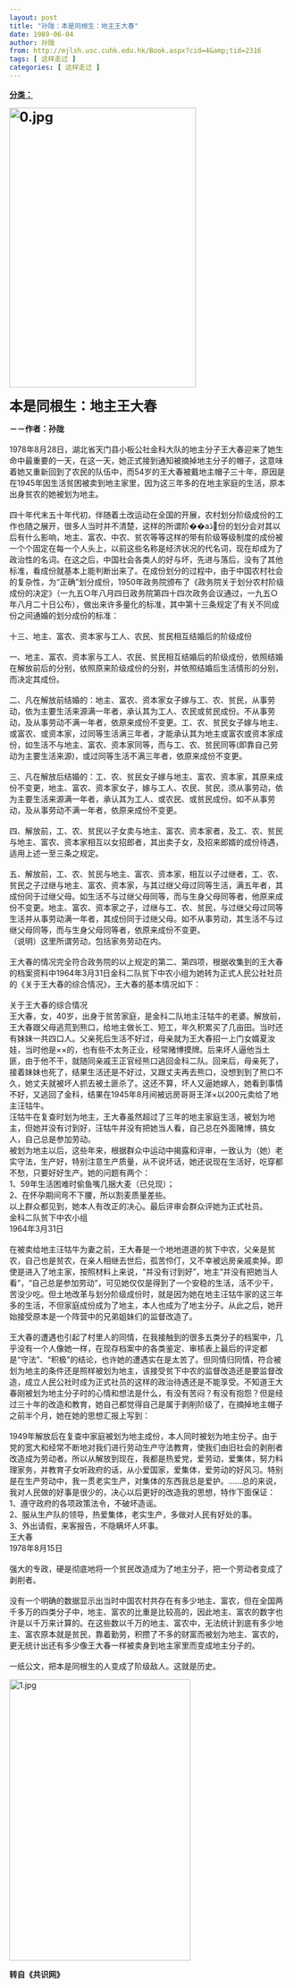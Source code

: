 ```yaml
---
layout: post
title: "孙陇：本是同根生：地主王大春"
date: 1989-06-04
author: 孙陇
from: http://mjlsh.usc.cuhk.edu.hk/Book.aspx?cid=4&amp;tid=2316
tags: [ 这样走过 ]
categories: [ 这样走过 ]
---
```


<div style="margin: 15px 10px 10px 0px;">
<div>
<span id="ctl00_ContentPlaceHolder1_chapter1_SubjectLabel" style="font-weight:bold;text-decoration:underline;">
   分类：
  </span>
</div>
<p>
<strong>
<font size="5">
<img align="top" alt="0.jpg" border="0" height="500" src="https://i.imgur.com/2JOLvS1.jpg" width="334"/>
</font>
</strong>
</p>
<p>
<strong>
<font size="5">
    本是同根生：地主王大春
   </font>
</strong>
</p>
<p>
<strong>
   －－作者：孙陇
   <br/>
</strong>
<br/>
  1978年8月28日，湖北省天门县小板公社金科大队的地主分子王大春迎来了她生命中最重要的一天，在这一天，她正式接到通知被摘掉地主分子的帽子，这意味着她又重新回到了农民的队伍中，而54岁的王大春被戴地主帽子三十年，原因是在1945年因生活贫困被卖到地主家里，因为这三年多的在地主家庭的生活，原本出身贫农的她被划为地主。
  <br/>
<br/>
  四十年代末五十年代初，伴随着土改运动在全国的开展，农村划分阶级成份的工作也随之展开，很多人当时并不清楚，这样的所谓阶��aڐ份的划分会对其以后有什么影响，地主、富农、中农、贫农等等这样的带有阶级等级制度的成份被一个个固定在每一个人头上，以前这些名称是经济状况的代名词，现在却成为了政治性的名词。在这之后，中国社会各类人的好与坏，先进与落后，没有了其他标准，看成份就基本上能判断出来了。在成份划分的过程中，由于中国农村社会的复杂性，为“正确”划分成份，1950年政务院颁布了《政务院关于划分农村阶级成份的决定》（一九五○年八月四日政务院第四十四次政务会议通过，一九五○年八月二十日公布），做出来许多量化的标准，其中第十三条规定了有关不同成份之间通婚的划分成份的标准：
  <br/>
<br/>
  十三、地主、富农、资本家与工人、农民、贫民相互结婚后的阶级成份
  <br/>
<br/>
  一、地主、富农、资本家与工人、农民、贫民相互结婚后的阶级成份，依照结婚在解放前后的分别，依照原来阶级成份的分别，并依照结婚后生活情形的分别，而决定其成份。
  <br/>
<br/>
  二、凡在解放前结婚的：地主、富农、资本家女子嫁与工、农、贫民，从事劳动，依为主要生活来源满一年者，承认其为工人、农民或贫民成份。不从事劳动，及从事劳动不满一年者，依原来成份不变更。工、农、贫民女子嫁与地主、或富农、或资本家，过同等生活满三年者，才能承认其为地主或富农或资本家成份，如生活不与地主、富农、资本家同等，而与工、农、贫民同等(即靠自己劳动为主要生活来源)，或过同等生活不满三年者，依原来成份不变更。
  <br/>
<br/>
  三、凡在解放后结婚的：工、农、贫民女子嫁与地主、富农、资本家，其原来成份不变更，地主、富农、资本家女子，嫁与工人、农民、贫民，须从事劳动，依为主要生活来源满一年者，承认其为工人、或农民、或贫民成份。如不从事劳动，及从事劳动不满一年者，依原来成份不变更。
  <br/>
<br/>
  四、解放前，工、农、贫民以子女卖与地主、富农、资本家者，及工、农、贫民与地主、富农、资本家相互以女招郎者，其出卖子女，及招来郎婿的成份待遇，适用上述一至三条之规定。
  <br/>
<br/>
  五、解放前，工、农、贫民与地主、富农、资本家，相互以子过继者，工、农、贫民之子过继与地主、富农、资本家，与其过继父母过同等生活，满五年者，其成份同于过继父母。如生活不与过继父母同等，而与生身父母同等者，他原来成份不变更。地主、富农、资本家之子，过继与工、农、贫民，与过继父母过同等生活并从事劳动满一年者，其成份同于过继父母。如不从事劳动，其生活不与过继父母同等，而与生身父母同等者，依原来成份不变更。
  <br/>
  （说明）这里所谓劳动，包括家务劳动在内。
  <br/>
<br/>
  王大春的情况完全符合政务院的以上规定的第二、第四项，根据收集到的王大春的档案资料中1964年3月31日金科二队贫下中农小组为她转为正式人民公社社员的《关于王大春的综合情况》，王大春的基本情况如下：
  <br/>
<br/>
  关于王大春的综合情况
  <br/>
  王大春，女，40岁，出身于贫苦家庭，是金科二队地主汪牯牛的老婆。解放前，王大春跟父母逃荒到熊口，给地主做长工、短工，年久积累买了几亩田。当时还有妹妹一共四口人。父亲死后生活不好过，母亲就为王大春招一上门女婿夏汝娃，当时他是××的，也有些不太务正业，经常赌博摸牌。后来坏人逼他当土匪，由于他不干，就随同亲戚王正官经熊口逃回金科二队。回来后，母亲死了，接着妹妹也死了，结果生活还是不好过，又跟丈夫再去熊口，没想到到了熊口不久，她丈夫就被坏人抓去被土匪杀了。这还不算，坏人又逼她嫁人，她看到事情不好，又逃回了金科，结果在1945年8月间被远房哥哥王洋×以200元卖给了地主汪牯牛。
  <br/>
  汪牯牛在复查时划为地主，王大春虽然超过了三年的地主家庭生活，被划为地主，但她并没有讨到好，汪牯牛并没有把她当人看，自己总在外面赌博，搞女人，自己总是参加劳动。
  <br/>
  被划为地主以后，这些年来，根据群众中运动中揭露和评审，一致认为（她）老实守法，生产好，特别注意生产质量，从不说坏话，她还说现在生活好，吃穿都不愁，只要好好生产。她的问题有两个：
  <br/>
  1、59年生活困难时偷鱼嘴几捆大麦（已兑现）；
  <br/>
  2、在怀孕期间弯不下腰，所以割麦质量差些。
  <br/>
  以上群众都见到，她本人有改正的决心。最后评审会群众评她为正式社员。
  <br/>
  金科二队贫下中农小组
  <br/>
  1964年3月31日
  <br/>
<br/>
  在被卖给地主汪牯牛为妻之前，王大春是一个地地道道的贫下中农，父亲是贫农，自己也是贫农，在亲人相继去世后，孤苦伶仃，又不幸被远房亲戚卖掉。即使是进入了地主家，按照材料上来说，“并没有讨到好”，地主“并没有把她当人看”，“自己总是参加劳动”，可见她仅仅是得到了一个安稳的生活，活不少干，苦没少吃。但土地改革与划分阶级成份时，就是因为她在地主汪牯牛家的这三年多的生活，不但家庭成份成为了地主，本人也成为了地主分子。从此之后，她开始接受原本是一个阵营中的兄弟姐妹们的监督改造了。
  <br/>
<br/>
  王大春的遭遇也引起了村里人的同情，在我接触到的很多五类分子的档案中，几乎没有一个人像她一样，在现存档案中的各类鉴定、审核表上最后的评定都是“守法”、“积极”的结论，也许她的遭遇实在是太苦了。但同情归同情，符合被划为地主的条件还是照样被划为地主，该接受贫下中农的监督改造还是要监督改造，成立人民公社时成为正式社员的这样的政治待遇还是不能享受。不知道王大春刚被划为地主分子时的心情和想法是什么，有没有苦闷？有没有抱怨？但是经过三十年的改造和教育，她自己都觉得自己是属于剥削阶级了，在摘掉地主帽子之前半个月，她在她的思想汇报上写到：
  <br/>
<br/>
  1949年解放后在复查中家庭被划为地主成份，本人同时被划为地主份子。由于党的宽大和经常不断地对我们进行劳动生产守法教育，使我们由旧社会的剥削者改造成为劳动者。所以从解放到现在，我都是热爱党，爱劳动，爱集体，努力料理家务，并教育子女听政府的话，从小爱国家，爱集体，爱劳动的好风习。特别是在生产劳动中，我一贯老实生产，对集体的东西我总是爱护。……总的来说，我对人民做的好事是很少的，决心以后更好的改造我的思想，特作下面保证：
  <br/>
  1、遵守政府的各项政策法令，不破坏造谣。
  <br/>
  2、服从生产队的领导，热爱集体，老实生产，多做对人民有好处的事。
  <br/>
  3、外出请假，来客报告，不隐瞒坏人坏事。
  <br/>
  王大春
  <br/>
  1978年8月15日
  <br/>
<br/>
  强大的专政，硬是彻底地将一个贫民改造成为了地主分子，把一个劳动者变成了剥削者。
  <br/>
<br/>
  没有一个明确的数据显示出当时中国农村共存在有多少地主、富农，但在全国两千多万的四类分子中，地主、富农的比重是比较高的，因此地主、富农的数字也许是以千万来计算的。在这些数以千万的地主、富农中，无法统计到底有多少地主、富农原本就是贫民，靠着勤劳，积攒了不多的财富而被划为地主、富农的，更无统计出还有多少像王大春一样被卖身到地主家里而变成地主分子的。
  <br/>
<br/>
  一纸公文，把本是同根生的人变成了阶级敌人。这就是历史。
 </p>
<p>
<img align="top" alt="1.jpg" border="0" height="503" src="https://i.imgur.com/VgB84NZ.jpg" width="324"/>
<br/>
</p>
<p>
<strong>
   转自《共识网》
  </strong>
</p>
</div>
